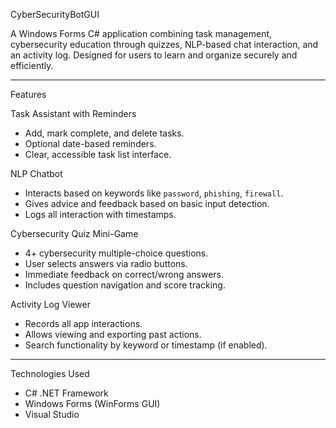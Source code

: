CyberSecurityBotGUI

A Windows Forms C# application combining task management, cybersecurity education through quizzes, NLP-based chat interaction, and an activity log. Designed for users to learn and organize securely and efficiently.

---

Features

Task Assistant with Reminders
- Add, mark complete, and delete tasks.
- Optional date-based reminders.
- Clear, accessible task list interface.

NLP Chatbot
- Interacts based on keywords like `password`, `phishing`, `firewall`.
- Gives advice and feedback based on basic input detection.
- Logs all interaction with timestamps.

Cybersecurity Quiz Mini-Game
- 4+ cybersecurity multiple-choice questions.
- User selects answers via radio buttons.
- Immediate feedback on correct/wrong answers.
- Includes question navigation and score tracking.

Activity Log Viewer
- Records all app interactions.
- Allows viewing and exporting past actions.
- Search functionality by keyword or timestamp (if enabled).

---

 Technologies Used

- C# .NET Framework
- Windows Forms (WinForms GUI)
- Visual Studio



